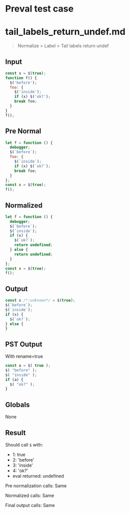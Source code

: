 # Preval test case

# tail_labels_return_undef.md

> Normalize > Label > Tail labels return undef
>
>

## Input

`````js filename=intro
const x = $(true);
function f() {
  $('before');
  foo: {
    $('inside');
    if (x) $('ok?');
    break foo;
  }
}
f();
`````

## Pre Normal


`````js filename=intro
let f = function () {
  debugger;
  $(`before`);
  foo: {
    $(`inside`);
    if (x) $(`ok?`);
    break foo;
  }
};
const x = $(true);
f();
`````

## Normalized


`````js filename=intro
let f = function () {
  debugger;
  $(`before`);
  $(`inside`);
  if (x) {
    $(`ok?`);
    return undefined;
  } else {
    return undefined;
  }
};
const x = $(true);
f();
`````

## Output


`````js filename=intro
const x /*:unknown*/ = $(true);
$(`before`);
$(`inside`);
if (x) {
  $(`ok?`);
} else {
}
`````

## PST Output

With rename=true

`````js filename=intro
const a = $( true );
$( "before" );
$( "inside" );
if (a) {
  $( "ok?" );
}
`````

## Globals

None

## Result

Should call `$` with:
 - 1: true
 - 2: 'before'
 - 3: 'inside'
 - 4: 'ok?'
 - eval returned: undefined

Pre normalization calls: Same

Normalized calls: Same

Final output calls: Same
